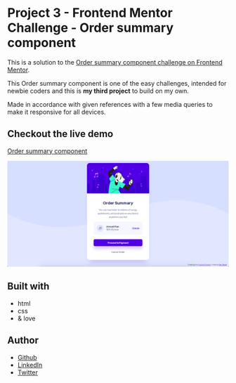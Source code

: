 # Project 3 - Frontend Mentor Challenge - Order summary component

This is a solution to the [Order summary component challenge on Frontend Mentor](https://www.frontendmentor.io/challenges/order-summary-component-QlPmajDUj).

This Order summary component is one of the easy challenges, intended for newbie coders and this is **my third project** to build on my own.

Made in accordance with given references with a few media queries to make it responsive for all devices.

## Checkout the live demo
[Order summary component](https://peac-h.github.io/3_Order-Summary-Component/)

![Order summary component](https://raw.githubusercontent.com/Peac-h/3_Order-Summary-Component/main/Screenshot.png)

## Built with
- html
- css
- & love

## Author
- [Github](https://github.com/Peac-h)
- [LinkedIn](https://www.linkedin.com/in/tamta-lomidze-b336b9266/)
- [Twitter](https://twitter.com/p6eac_h)
